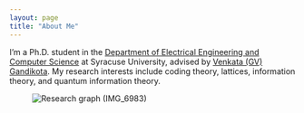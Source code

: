 ```yaml
---
layout: page
title: "About Me"
---
```


I’m a Ph.D. student in the [Department of Electrical Engineering and Computer Science](https://ecs.syracuse.edu/academics/electrical-engineering-and-computer-science) at Syracuse University, advised by [Venkata (GV) Gandikota](https://sites.google.com/view/gvenkata/home).
My research interests include coding theory, lattices, information theory, and quantum information theory.



<figure>
  <picture>
    <!-- Many browsers don't render HEIC. Keep the HEIC for completeness, but provide a JPEG fallback. -->
    <source srcset="/assets/images/IMG_6983.HEIC" type="image/heic">
    <img src="/assets/images/IMG_6983.jpg" alt="Research graph (IMG_6983)" style="max-width:100%; height:auto;">
  </picture>
  <figcaption></figcaption>
</figure>

